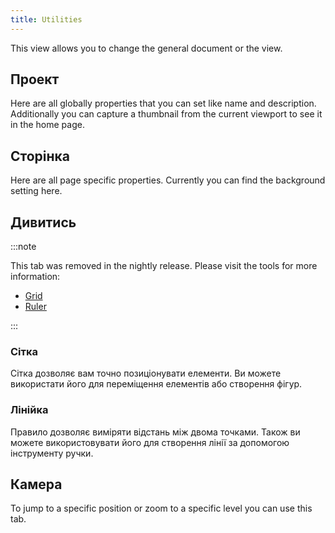 ```yaml
---
title: Utilities
---
```


This view allows you to change the general document or the view.

## Проект

Here are all globally properties that you can set like name and description.
Additionally you can capture a thumbnail from the current viewport to see it in the home page.

## Сторінка

Here are all page specific properties. Currently you can find the background setting here.

## Дивитись

:::note

This tab was removed in the nightly release.
Please visit the tools for more information:

- [Grid](/docs/v2/tools/grid)
- [Ruler](/docs/v2/tools/ruler)

:::

### Сітка

Сітка дозволяє вам точно позиціонувати елементи. Ви можете використати його для переміщення елементів або створення фігур.

### Лінійка

Правило дозволяє виміряти відстань між двома точками. Також ви можете використовувати його для створення лінії за допомогою інструменту ручки.

## Камера

To jump to a specific position or zoom to a specific level you can use this tab.
